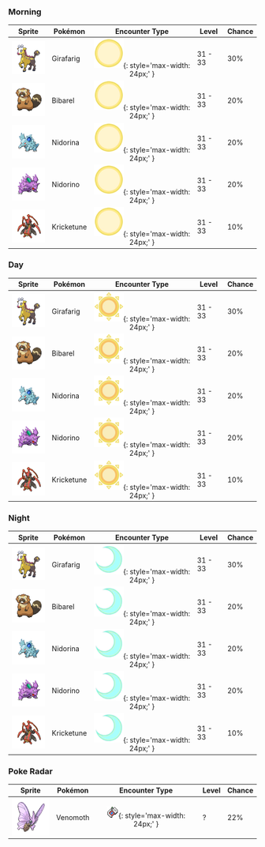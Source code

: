 ### Morning

| Sprite | Pokémon | Encounter Type | Level | Chance |
|:------:|---------|:--------------:|-------|--------|
| ![Girafarig](../../assets/sprites/girafarig/front.gif) | Girafarig | ![Morning](../../assets/encounter_types/morning.png){: style='max-width: 24px;' } | 31 - 33 | 30% |
| ![Bibarel](../../assets/sprites/bibarel/front.gif) | Bibarel | ![Morning](../../assets/encounter_types/morning.png){: style='max-width: 24px;' } | 31 - 33 | 20% |
| ![Nidorina](../../assets/sprites/nidorina/front.gif) | Nidorina | ![Morning](../../assets/encounter_types/morning.png){: style='max-width: 24px;' } | 31 - 33 | 20% |
| ![Nidorino](../../assets/sprites/nidorino/front.gif) | Nidorino | ![Morning](../../assets/encounter_types/morning.png){: style='max-width: 24px;' } | 31 - 33 | 20% |
| ![Kricketune](../../assets/sprites/kricketune/front.gif) | Kricketune | ![Morning](../../assets/encounter_types/morning.png){: style='max-width: 24px;' } | 31 - 33 | 10% |

### Day

| Sprite | Pokémon | Encounter Type | Level | Chance |
|:------:|---------|:--------------:|-------|--------|
| ![Girafarig](../../assets/sprites/girafarig/front.gif) | Girafarig | ![Day](../../assets/encounter_types/day.png){: style='max-width: 24px;' } | 31 - 33 | 30% |
| ![Bibarel](../../assets/sprites/bibarel/front.gif) | Bibarel | ![Day](../../assets/encounter_types/day.png){: style='max-width: 24px;' } | 31 - 33 | 20% |
| ![Nidorina](../../assets/sprites/nidorina/front.gif) | Nidorina | ![Day](../../assets/encounter_types/day.png){: style='max-width: 24px;' } | 31 - 33 | 20% |
| ![Nidorino](../../assets/sprites/nidorino/front.gif) | Nidorino | ![Day](../../assets/encounter_types/day.png){: style='max-width: 24px;' } | 31 - 33 | 20% |
| ![Kricketune](../../assets/sprites/kricketune/front.gif) | Kricketune | ![Day](../../assets/encounter_types/day.png){: style='max-width: 24px;' } | 31 - 33 | 10% |

### Night

| Sprite | Pokémon | Encounter Type | Level | Chance |
|:------:|---------|:--------------:|-------|--------|
| ![Girafarig](../../assets/sprites/girafarig/front.gif) | Girafarig | ![Night](../../assets/encounter_types/night.png){: style='max-width: 24px;' } | 31 - 33 | 30% |
| ![Bibarel](../../assets/sprites/bibarel/front.gif) | Bibarel | ![Night](../../assets/encounter_types/night.png){: style='max-width: 24px;' } | 31 - 33 | 20% |
| ![Nidorina](../../assets/sprites/nidorina/front.gif) | Nidorina | ![Night](../../assets/encounter_types/night.png){: style='max-width: 24px;' } | 31 - 33 | 20% |
| ![Nidorino](../../assets/sprites/nidorino/front.gif) | Nidorino | ![Night](../../assets/encounter_types/night.png){: style='max-width: 24px;' } | 31 - 33 | 20% |
| ![Kricketune](../../assets/sprites/kricketune/front.gif) | Kricketune | ![Night](../../assets/encounter_types/night.png){: style='max-width: 24px;' } | 31 - 33 | 10% |

### Poke Radar

| Sprite | Pokémon | Encounter Type | Level | Chance |
|:------:|---------|:--------------:|-------|--------|
| ![Venomoth](../../assets/sprites/venomoth/front.gif) | Venomoth | ![Poke Radar](../../assets/encounter_types/poke_radar.png){: style='max-width: 24px;' } | ? | 22% |

